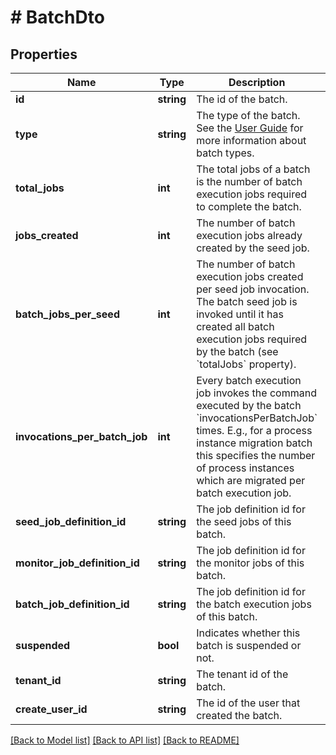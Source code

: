 # # BatchDto

## Properties

Name | Type | Description | Notes
------------ | ------------- | ------------- | -------------
**id** | **string** | The id of the batch. | [optional]
**type** | **string** | The type of the batch. See the [User Guide](https://docs.camunda.org/manual/latest/user-guide/process-engine/batch/#creating-a-batch) for more information about batch types. | [optional]
**total_jobs** | **int** | The total jobs of a batch is the number of batch execution jobs required to complete the batch. | [optional]
**jobs_created** | **int** | The number of batch execution jobs already created by the seed job. | [optional]
**batch_jobs_per_seed** | **int** | The number of batch execution jobs created per seed job invocation. The batch seed job is invoked until it has created all batch execution jobs required by the batch (see &#x60;totalJobs&#x60; property). | [optional]
**invocations_per_batch_job** | **int** | Every batch execution job invokes the command executed by the batch &#x60;invocationsPerBatchJob&#x60; times. E.g., for a process instance migration batch this specifies the number of process instances which are migrated per batch execution job. | [optional]
**seed_job_definition_id** | **string** | The job definition id for the seed jobs of this batch. | [optional]
**monitor_job_definition_id** | **string** | The job definition id for the monitor jobs of this batch. | [optional]
**batch_job_definition_id** | **string** | The job definition id for the batch execution jobs of this batch. | [optional]
**suspended** | **bool** | Indicates whether this batch is suspended or not. | [optional]
**tenant_id** | **string** | The tenant id of the batch. | [optional]
**create_user_id** | **string** | The id of the user that created the batch. | [optional]

[[Back to Model list]](../../README.md#models) [[Back to API list]](../../README.md#endpoints) [[Back to README]](../../README.md)
